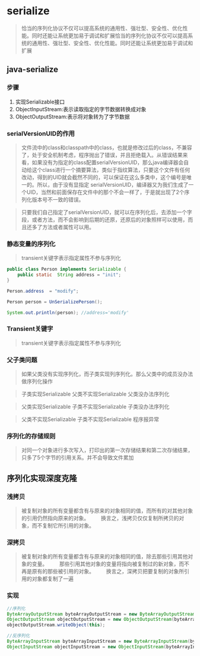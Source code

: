 # serialize

> 恰当的序列化协议不仅可以提高系统的通用性、强壮型、安全性、优化性能。同时还能让系统更加易于调试和扩展恰当的序列化协议不仅可以提高系统的通用性、强壮型、安全性、优化性能。同时还能让系统更加易于调试和扩展

## java-serialize

### 步骤

1.	实现Serializable接口
2.	ObjectInputStream:表示读取指定的字节数据转换成对象
3.	ObjectOutputStream:表示将对象转为了字节数据

### serialVersionUID的作用

> 文件流中的class和classpath中的class，也就是修改过后的class，不兼容了，处于安全机制考虑，程序抛出了错误，并且拒绝载入。从错误结果来看，如果没有为指定的class配置serialVersionUID，那么java编译器会自动给这个class进行一个摘要算法，类似于指纹算法，只要这个文件有任何改动，得到的UID就会截然不同的，可以保证在这么多类中，这个编号是唯一的。所以，由于没有显指定 serialVersionUID，编译器又为我们生成了一个UID，当然和前面保存在文件中的那个不会一样了，于是就出现了2个序列化版本号不一致的错误。

> 只要我们自己指定了serialVersionUID，就可以在序列化后，去添加一个字段，或者方法，而不会影响到后期的还原，还原后的对象照样可以使用，而且还多了方法或者属性可以用。


### 静态变量的序列化

> transient关键字表示指定属性不参与序列化

```java
public class Person implements Serializable {
    public static  String address = "init";
}

Person.address  = "modify";

Person person = UnSerializePerson();

System.out.println(person); //address='modify'

```

###  Transient关键字

> transient关键字表示指定属性不参与序列化

### 父子类问题

> 如果父类没有实现序列化，而子类实现列序列化。那么父类中的成员没办法做序列化操作

> 子类实现Serializable  父类不实现Serializable   父类没办法序列化

>  父类实现Serializable  子类不实现Serializable   子类没办法序列化

>  父类不实现Serializable  子类不实现Serializable   程序报异常

### 序列化的存储规则

> 对同一个对象进行多次写入，打印出的第一次存储结果和第二次存储结果，只多了5个字节的引用关系。并不会导致文件累加


## 序列化实现深度克隆

### 浅拷贝

> 被复制对象的所有变量都含有与原来的对象相同的值，而所有的对其他对象的引用仍然指向原来的对象。
  　　换言之，浅拷贝仅仅复制所拷贝的对象，而不复制它所引用的对象。

### 深拷贝

> 被复制对象的所有变量都含有与原来的对象相同的值，除去那些引用其他对象的变量。
  　　那些引用其他对象的变量将指向被复制过的新对象，而不再是原有的那些被引用的对象。
  　　换言之，深拷贝把要复制的对象所引用的对象都复制了一遍

### 实现

```java
//序列化
ByteArrayOutputStream byteArrayOutputStream = new ByteArrayOutputStream();
ObjectOutputStream objectOutputStream = new ObjectOutputStream(byteArrayOutputStream);
objectOutputStream.writeObject(this);

//反序列化
ByteArrayInputStream byteArrayInputStream = new ByteArrayInputStream(byteArrayOutputStream.toByteArray());
ObjectInputStream objectInputStream = new ObjectInputStream(byteArrayInputStream);
```
